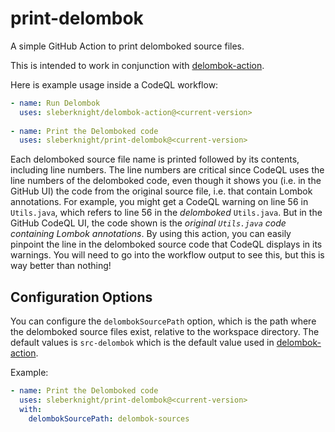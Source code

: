 # print-delombok

A simple GitHub Action to print delomboked source files.

This is intended to work in conjunction with [delombok-action](https://github.com/sleberknight/delombok-action).

Here is example usage inside a CodeQL workflow:

```yaml
- name: Run Delombok
  uses: sleberknight/delombok-action@<current-version>
        
- name: Print the Delomboked code
  uses: sleberknight/print-delombok@<current-version>
```

Each delomboked source file name is printed followed by its contents, including line numbers. The line numbers are critical since CodeQL uses the line numbers of the delomboked code, even though it shows you (i.e. in the GitHub UI) the code from the original source file, i.e. that contain Lombok annotations. For example, you might get a CodeQL warning on line 56 in `Utils.java`, which refers to line 56 in the _delomboked_ `Utils.java`. But in the GitHub CodeQL UI, the code shown is the _original `Utils.java` code containing Lombok annotations_. By using this action, you can easily pinpoint the line in the delomboked source code that CodeQL displays in its warnings. You will need to go into the workflow output to see this, but this is way better than nothing!

## Configuration Options

You can configure the `delombokSourcePath` option, which is the path where the delomboked source files exist, relative to the workspace directory. The default values is `src-delombok` which is the default value used in [delombok-action](https://github.com/sleberknight/delombok-action).

Example:

```yaml
- name: Print the Delomboked code
  uses: sleberknight/print-delombok@<current-version>
  with:
    delombokSourcePath: delombok-sources
```
